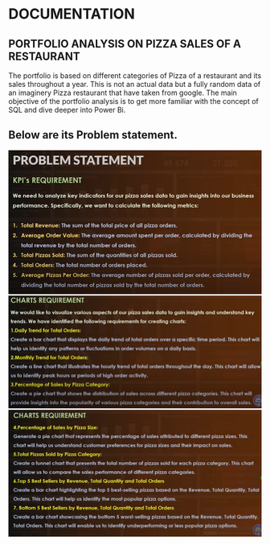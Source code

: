 # DOCUMENTATION 

## PORTFOLIO ANALYSIS ON PIZZA SALES OF A RESTAURANT

The portfolio is based on different categories of Pizza of a restaurant and its sales throughout a year.
This is not an actual data but a fully random data of an imaginery Pizza restaurant that have taken from google.
The main objective of the portfolio analysis is to get more familiar with the concept of SQL and dive deeper into Power Bi.

## Below are its Problem statement.
![](KPI_req.png)
![](Chart_req-1.png)
![](Chart_req-2.png)

